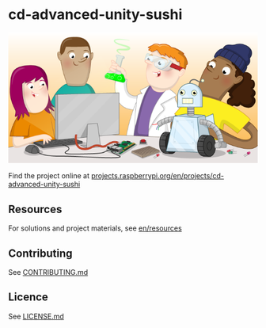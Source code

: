 # cd-advanced-unity-sushi

![cd-advanced-unity-sushi](banner.png)

Find the project online at [projects.raspberrypi.org/en/projects/cd-advanced-unity-sushi](https://projects.raspberrypi.org/en/projects/cd-advanced-unity-sushi)

## Resources
For solutions and project materials, see [en/resources](https://github.com/raspberrypilearning/cd-advanced-unity-sushi/tree/master/en/resources)

## Contributing
See [CONTRIBUTING.md](CONTRIBUTING.md)

## Licence
 See [LICENSE.md](LICENSE.md)